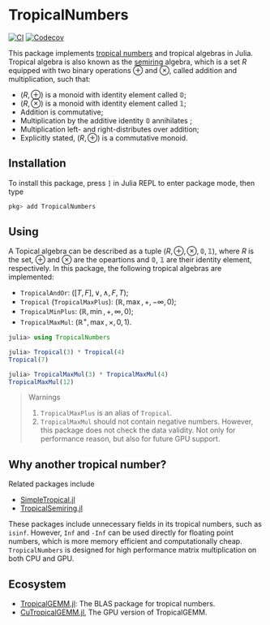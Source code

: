 # TropicalNumbers

[![CI](https://github.com/TensorBFS/TropicalNumbers.jl/actions/workflows/ci.yml/badge.svg)](https://github.com/TensorBFS/TropicalNumbers.jl/actions/workflows/ci.yml)
[![Codecov](https://codecov.io/gh/TensorBFS/TropicalNumbers.jl/branch/master/graph/badge.svg)](https://codecov.io/gh/TensorBFS/TropicalNumbers.jl)

This package implements [tropical numbers](https://en.wikipedia.org/wiki/Tropical_geometry) and tropical algebras in Julia. Tropical algebra is also known as the [semiring](https://en.wikipedia.org/wiki/Semiring) algebra, which is a set $R$ equipped with two binary operations $\oplus$ and $\otimes$, called addition and multiplication, such that:

* $(R, \oplus)$ is a monoid with identity element called $\mathbb{0}$;
* $(R, \otimes)$ is a monoid with identity element called $\mathbb{1}$;
* Addition is commutative;
* Multiplication by the additive identity $\mathbb{0}$ annihilates ;
* Multiplication left- and right-distributes over addition;
* Explicitly stated, $(R, \oplus)$ is a commutative monoid.

## Installation
To install this package, press `]` in Julia REPL to enter package mode, then type

```julia
pkg> add TropicalNumbers
```

## Using

A Topical algebra can be described as a tuple $(R, \oplus, \otimes, \mathbb{0}, \mathbb{1})$, where $R$ is the set, $\oplus$ and $\otimes$ are the opeartions and $\mathbb{0}$, $\mathbb{1}$ are their identity element, respectively. In this package, the following tropical algebras are implemented:
* `TropicalAndOr`: $([T, F], \lor, \land, F, T)$;
* `Tropical` (`TropicalMaxPlus`): $(\mathbb{R}, \max, +, -\infty, 0)$;
* `TropicalMinPlus`: $(\mathbb{R}, \min, +, \infty, 0)$;
* `TropicalMaxMul`: $(\mathbb{R}^+, \max, \times, 0, 1)$.

```julia
julia> using TropicalNumbers

julia> Tropical(3) * Tropical(4)
Tropical(7)

julia> TropicalMaxMul(3) * TropicalMaxMul(4)
TropicalMaxMul(12)
```
> Warnings
> 1. `TropicalMaxPlus` is an alias of `Tropical`.
> 2. `TropicalMaxMul` should not contain negative numbers. However, this package does not check the data validity. Not only for performance reason, but also for future GPU support.

## Why another tropical number?

Related packages include

* [SimpleTropical.jl](https://github.com/scheinerman/SimpleTropical.jl)
* [TropicalSemiring.jl](https://github.com/saschatimme/TropicalSemiring.jl)

These packages include unnecessary fields in its tropical numbers, such as `isinf`. However, `Inf` and `-Inf` can be used directly for floating point numbers, which is more memory efficient and computationally cheap. `TropicalNumbers` is designed for high performance matrix multiplication on both CPU and GPU.

## Ecosystem
* [TropicalGEMM.jl](https://github.com/TensorBFS/TropicalGEMM.jl): The BLAS package for tropical numbers.
* [CuTropicalGEMM.jl](https://github.com/ArrogantGao/CuTropicalGEMM.jl), The GPU version of TropicalGEMM.
